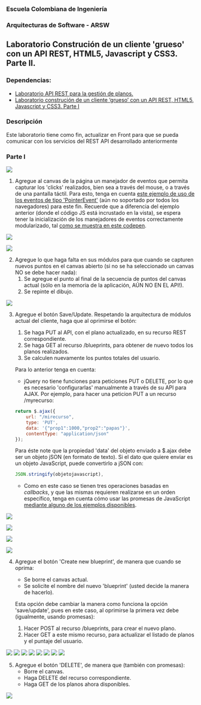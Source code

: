 
### Escuela Colombiana de Ingeniería
### Arquitecturas de Software - ARSW
## Laboratorio Construción de un cliente 'grueso' con un API REST, HTML5, Javascript y CSS3. Parte II.

### Dependencias:
* [Laboratorio API REST para la gestión de planos.](https://github.com/ARSW-ECI-beta/REST_API-JAVA-BLUEPRINTS_PART2)
* [Laboratorio construción de un cliente ‘grueso’ con un API REST, HTML5, Javascript y CSS3. Parte I](https://github.com/ARSW-ECI-beta/REST_CLIENT-HTML5_JAVASCRIPT_CSS3_GRADLE-BLUEPRINTS_PART1)

### Descripción 
Este laboratorio tiene como fin, actualizar en Front para que se pueda comunicar con los servicios del REST API desarrollado anteriormente
### Parte I

![](img/mock2.png)

1. Agregue al canvas de la página un manejador de eventos que permita capturar los 'clicks' realizados, bien sea a través del mouse, o a través de una pantalla táctil. Para esto, tenga en cuenta [este ejemplo de uso de los eventos de tipo 'PointerEvent'](https://mobiforge.com/design-development/html5-pointer-events-api-combining-touch-mouse-and-pen) (aún no soportado por todos los navegadores) para este fin. Recuerde que a diferencia del ejemplo anterior (donde el código JS está incrustado en la vista), se espera tener la inicialización de los manejadores de eventos correctamente modularizado, tal [como se muestra en este codepen](https://codepen.io/hcadavid/pen/BwWbrw).


![](https://github.com/danielrincon-m/ARSW_LAB7/blob/master/img/1.PNG)

![](https://github.com/danielrincon-m/ARSW_LAB7/blob/master/img/1.2.png)

2. Agregue lo que haga falta en sus módulos para que cuando se capturen nuevos puntos en el canvas abierto (si no se ha seleccionado un canvas NO se debe hacer nada):
	1. Se agregue el punto al final de la secuencia de puntos del canvas actual (sólo en la memoria de la aplicación, AÚN NO EN EL API!).
	2. Se repinte el dibujo.

![](https://github.com/danielrincon-m/ARSW_LAB7/blob/master/img/2.1.png)

3. Agregue el botón Save/Update. Respetando la arquitectura de módulos actual del cliente, haga que al oprimirse el botón:
	1. Se haga PUT al API, con el plano actualizado, en su recurso REST correspondiente.
	2. Se haga GET al recurso /blueprints, para obtener de nuevo todos los planos realizados.
	3. Se calculen nuevamente los puntos totales del usuario.

	Para lo anterior tenga en cuenta:

	* jQuery no tiene funciones para peticiones PUT o DELETE, por lo que es necesario 'configurarlas' manualmente a través de su API para AJAX. Por ejemplo, para hacer una peticion PUT a un recurso /myrecurso:

	```javascript
    return $.ajax({
        url: "/mirecurso",
        type: 'PUT',
        data: '{"prop1":1000,"prop2":"papas"}',
        contentType: "application/json"
    });
    
	```
	Para éste note que la propiedad 'data' del objeto enviado a $.ajax debe ser un objeto jSON (en formato de texto). Si el dato que quiere enviar es un objeto JavaScript, puede convertirlo a jSON con: 
	
	```javascript
	JSON.stringify(objetojavascript),
	```
	* Como en este caso se tienen tres operaciones basadas en _callbacks_, y que las mismas requieren realizarse en un orden específico, tenga en cuenta cómo usar las promesas de JavaScript [mediante alguno de los ejemplos disponibles](http://codepen.io/hcadavid/pen/jrwdgK).

![](https://github.com/danielrincon-m/ARSW_LAB7/blob/master/img/3.1.png)

![](https://github.com/danielrincon-m/ARSW_LAB7/blob/master/img/3.2.png)

![](https://github.com/danielrincon-m/ARSW_LAB7/blob/master/img/3.3.png)

![](https://github.com/danielrincon-m/ARSW_LAB7/blob/master/img/3.4.png)

4. Agregue el botón 'Create new blueprint', de manera que cuando se oprima: 
	* Se borre el canvas actual.
	* Se solicite el nombre del nuevo 'blueprint' (usted decide la manera de hacerlo).
	
	Esta opción debe cambiar la manera como funciona la opción 'save/update', pues en este caso, al oprimirse la primera vez debe (igualmente, usando promesas):

	1. Hacer POST al recurso /blueprints, para crear el nuevo plano.
	2. Hacer GET a este mismo recurso, para actualizar el listado de planos y el puntaje del usuario.

![](https://github.com/danielrincon-m/ARSW_LAB7/blob/master/img/4.png)
![](https://github.com/danielrincon-m/ARSW_LAB7/blob/master/img/4.1png)
![](https://github.com/danielrincon-m/ARSW_LAB7/blob/master/img/4.2png)
![](https://github.com/danielrincon-m/ARSW_LAB7/blob/master/img/4.3png)
![](https://github.com/danielrincon-m/ARSW_LAB7/blob/master/img/4.4png)
![](https://github.com/danielrincon-m/ARSW_LAB7/blob/master/img/4.5png)
![](https://github.com/danielrincon-m/ARSW_LAB7/blob/master/img/4.6png)
![](https://github.com/danielrincon-m/ARSW_LAB7/blob/master/img/4.7png)

5. Agregue el botón 'DELETE', de manera que (también con promesas):
	* Borre el canvas.
	* Haga DELETE del recurso correspondiente.
	* Haga GET de los planos ahora disponibles.

![](https://github.com/danielrincon-m/ARSW_LAB7/blob/master/img/5.1.png)

